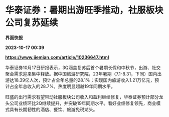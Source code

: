 # 华泰证券：暑期出游旺季推动，社服板块公司复苏延续
**界面快报**

**2023-10-17 00:39**

**https://www.jiemian.com/article/10236647.html**

华泰证券10月17日研报表示，3Q涵盖复苏后首个暑期长假和中秋节，出游、社交聚会需求迎来集中释放。据中国旅游研究院，23年暑期（7.1-8.31，下同）国内出游达18.39亿人次，预计占全年总量的28.1%；实现国内旅游收入1.21万亿元，预计占全年总收入的28.7%，热度明显超越19年同期水平。

旺盛的出行需求有望带动社服板块公司收入和盈利继续修复，华泰证券预计部分龙头公司业绩环比2Q继续提升，并突破19年同期水平。看好业绩修复领先，商业模式具有长期韧性的酒店、餐饮、旅游免税龙头。